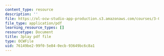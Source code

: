 ```yaml
---
content_type: resource
description: ''
file: https://ol-ocw-studio-app-production.s3.amazonaws.com/courses/3-091sc-introduction-to-solid-state-chemistry-fall-2010/76149be299f05e840ecb93649bc6c8a1_zOOQALT2uu8.pdf
file_type: application/pdf
learning_resource_types: []
resourcetype: Document
title: 3play pdf file
type: OCWFile
uid: 76149be2-99f0-5e84-0ecb-93649bc6c8a1
---
```

